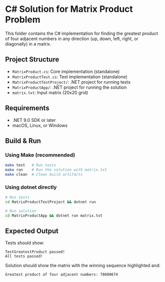 # C# Solution for Matrix Product Problem

This folder contains the C# implementation for finding the greatest product of four adjacent numbers in any direction (up, down, left, right, or diagonally) in a matrix.

## Project Structure

- `MatrixProduct.cs`: Core implementation (standalone)
- `MatrixProductTest.cs`: Test implementation (standalone)
- `MatrixProductTestProject/`: .NET project for running tests
- `MatrixProductApp/`: .NET project for running the solution
- `matrix.txt`: Input matrix (20x20 grid)

## Requirements

- .NET 9.0 SDK or later
- macOS, Linux, or Windows

## Build & Run

### Using Make (recommended)

```sh
make test   # Run tests
make run    # Run the solution with matrix.txt
make clean  # Clean build artifacts
```

### Using dotnet directly

```sh
# Run tests
cd MatrixProductTestProject && dotnet run

# Run solution
cd MatrixProductApp && dotnet run matrix.txt
```

## Expected Output

Tests should show:
```
TestGreatestProduct passed!
All tests passed!
```

Solution should show the matrix with the winning sequence highlighted and:
```
Greatest product of four adjacent numbers: 70600674
```
